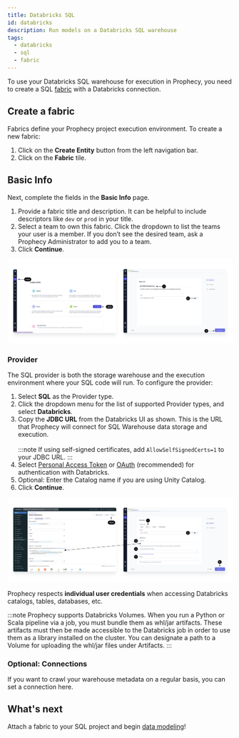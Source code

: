 ```yaml
---
title: Databricks SQL
id: databricks
description: Run models on a Databricks SQL warehouse
tags:
  - databricks
  - sql
  - fabric
---
```


To use your Databricks SQL warehouse for execution in Prophecy, you need to create a SQL [fabric](docs/getting-started/concepts/fabrics.md) with a Databricks connection.

## Create a fabric

Fabrics define your Prophecy project execution environment. To create a new fabric:

1. Click on the **Create Entity** button from the left navigation bar.
1. Click on the **Fabric** tile.

## Basic Info

Next, complete the fields in the **Basic Info** page.

1. Provide a fabric title and description. It can be helpful to include descriptors like `dev` or `prod` in your title.
1. Select a team to own this fabric. Click the dropdown to list the teams your user is a member. If you don’t see the desired team, ask a Prophecy Administrator to add you to a team.
1. Click **Continue**.

![DBInfo](./img/DatabricksFabric1.png)

### Provider

The SQL provider is both the storage warehouse and the execution environment where your SQL code will run. To configure the provider:

1. Select **SQL** as the Provider type.
1. Click the dropdown menu for the list of supported Provider types, and select **Databricks**.
1. Copy the **JDBC URL** from the Databricks UI as shown. This is the URL that Prophecy will connect for SQL Warehouse data storage and execution. <br/><br/>
   :::note
   If using self-signed certificates, add `AllowSelfSignedCerts=1` to your JDBC URL.
   :::
1. Select [Personal Access Token](https://docs.databricks.com/aws/en/dev-tools/auth/pat) or [OAuth](/databricks-oauth-authentication) (recommended) for authentication with Databricks.
1. Optional: Enter the Catalog name if you are using Unity Catalog.
1. Click **Continue**.

![SFProvider](./img/DatabricksFabric2.png)

Prophecy respects **individual user credentials** when accessing Databricks catalogs, tables, databases, etc.

:::note
Prophecy supports Databricks Volumes. When you run a Python or Scala pipeline via a job, you must bundle them as whl/jar artifacts. These artifacts must then be made accessible to the Databricks job in order to use them as a library installed on the cluster. You can designate a path to a Volume for uploading the whl/jar files under Artifacts.
:::

### Optional: Connections

If you want to crawl your warehouse metadata on a regular basis, you can set a connection here.

## What's next

Attach a fabric to your SQL project and begin [data modeling](/engineers/models)!

